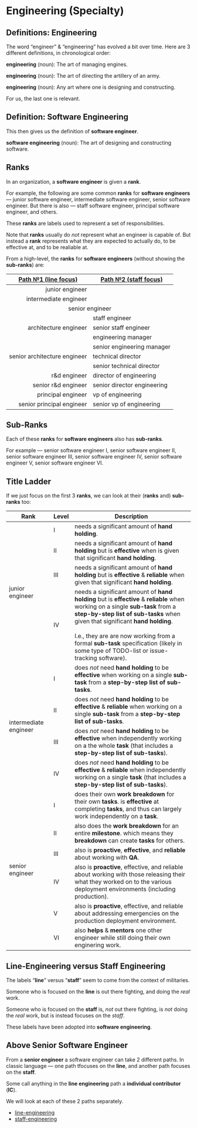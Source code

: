 # Engineering (Specialty)

## Definitions: Engineering

The word “engineer” & “engineering” has evolved a bit over time.
Here are 3 different definitions, in chronological order:

**engineering** (noun): The art of managing engines.

**engineering** (noun): The art of directing the artillery of an army.

**engineering** (noun): Any art where one is designing and constructing.

For us, the last one is relevant.

## Definition: Software Engineering

This then gives us the definition of **software engineer**.

**software engineering** (noun): The art of designing and constructing software.

## Ranks

In an organization, a **software engineer** is given a **rank**.

For example, the following are some common **ranks** for **software engineers** —
junior software engineer,
intermediate software engineer,
senior software engineer.
But there is also —
staff software engineer, principal software engineer, and others.

These **ranks** are labels used to represent a set of responsibilities.

Note that **ranks** usually do _not_ represent what an engineer is capable of.
But instead a **rank** represents what they are expected to actually do, to be effective at, and to be realiable at.

From a high-level, the **ranks** for **software engineers** (without showing the **sub-ranks**) are:

<table>
	<thead>
		<tr>
			<th><a href="../line-engineering/README.md">Path №1 (<strong>line</strong> focus)</a></th>
			<th><a href="../staff-engineering/README.md">Path №2 (<strong>staff</strong> focus)</a></th>
		</tr>
	</thead>
	<tbody>
		<tr>
			<td align="right">junior engineer</td>
			<td></td>
		</tr>
		<tr>
			<td align="right">intermediate engineer</td>
			<td></td>
		</tr>
		<tr>
			<td colspan="2" align="center">senior engineer</td>
		</tr>
		<tr>
			<td rowspan="3" align="right">architecture engineer</td>
			<td>staff engineer</td>
		</tr>
		<tr>
			<td>senior staff engineer</td>
		</tr>
		<tr>
			<td>engineering manager</td>
		</tr>
		<tr>
			<td rowspan="3" align="right">senior architecture engineer</td>
			<td>senior engineering manager</td>
		</tr>
		<tr>
			<td>technical director</td>
		</tr>
		<tr>
			<td>senior technical director</td>
		</tr>
		<tr>
			<td align="right">r&d engineer</td>
			<td>director of engineering</td>
		</tr>
		<tr>
			<td align="right">senior r&d engineer</td>
			<td>senior director engineering</td>
		</tr>
		<tr>
			<td align="right">principal engineer</td>
			<td>vp of engineering</td>
		</tr>
		<tr>
			<td align="right">senior principal engineer</td>
			<td>senior vp of engineering</td>
		</tr>
	</tbody>
</table>

## Sub-Ranks

Each of these **ranks** for **software engineers** also has **sub-ranks**.

For example —
senior software engineer Ⅰ,
senior software engineer Ⅱ,
senior software engineer Ⅲ,
senior software engineer Ⅳ,
senior software engineer Ⅴ,
senior software engineer Ⅵ.


## Title Ladder


If we just focus on the first 3 **ranks**, we can look at their (**ranks** and) **sub-ranks** too:

<table>
	<thead>
		<tr>
			<th>Rank</th>
			<th>Level</th>
			<th>Description</th>
		</td>
	</thead>
	<tbody>
		<tr>
			<td rowspan="4">junior engineer</td>
			<td>Ⅰ</td>
			<td>needs a significant amount of <strong>hand holding</strong>.</td>
		</tr>
		<tr>
			<td>Ⅱ</td>
			<td>needs a significant amount of <strong>hand holding</strong> but is <strong>effective</strong> when is given that significant <strong>hand holding</strong>.</td>
		</tr>
		<tr>
			<td>Ⅲ</td>
			<td>needs a significant amount of <strong>hand holding</strong> but is <strong>effective</strong> & <strong>reliable</strong> when given that significant <strong>hand holding</strong>.</td>
		</tr>
		<tr>
			<td>Ⅳ</td>
			<td>
				needs a significant amount of <strong>hand holding</strong> but is <strong>effective</strong> & <strong>reliable</strong> when working on a single <strong>sub-task</strong> from a <strong>step-by-step list of sub-tasks</strong> when given that significant <strong>hand holding</strong>.
				<br /><br />
				I.e., they are are now working from a formal <strong>sub-task</strong> specification (likely in some type of TODO-list or issue-tracking software).
			</td>
		</tr>
		<tr>
			<td rowspan="4">intermediate engineer</td>
			<td>Ⅰ</td>
			<td>does <em>not</em> need <strong>hand holding</strong> to be <strong>effective</strong> when working on a single <strong>sub-task</strong> from a <strong>step-by-step list of sub-tasks</strong>.</td>
		</tr>
		<tr>
			<td>Ⅱ</td>
			<td>does <em>not</em> need <strong>hand holding</strong> to be <strong>effective</strong> & <strong>reliable</strong> when working on a single <strong>sub-task</strong> from a <strong>step-by-step list of sub-tasks</strong>.</td>
		</tr>
		<tr>
			<td>Ⅲ</td>
			<td>does <em>not</em> need <strong>hand holding</strong> to be <strong>effective</strong> when independently working on a the whole <strong>task</strong> (that includes a <strong>step-by-step list of sub-tasks</strong>).</td>
		</tr>
		<tr>
			<td>Ⅳ</td>
			<td>does <em>not</em> need <strong>hand holding</strong> to be <strong>effective</strong> & <strong>reliable</strong> when independently working on a single <strong>task</strong> (that includes a <strong>step-by-step list of sub-tasks</strong>).</td>
		</tr>
		<tr>
			<td rowspan="6">senior engineer</td>
			<td>Ⅰ</td>
			<td>does their own <strong>work breakdown</strong> for their own <strong>tasks</strong>. is <strong>effective</strong> at completing <strong>tasks</strong>, and thus can largely work independently on a <strong>task</strong>.</td>
		</tr>
		<tr>
			<td>Ⅱ</td>
			<td>also does the <strong>work breakdown</strong> for an entire <strong>milestone</strong>. which means they <strong>breakdown</strong> can create <strong>tasks</strong> for others.</td>
		</tr>
		<tr>
			<td>Ⅲ</td>
			<td>also is <strong>proactive</strong>, <strong>effective</strong>, and <strong>reliable</strong> about working with <strong>QA</strong>.</td>
		</tr>
		<tr>
			<td>Ⅳ</td>
			<td>also is <strong>proactive</strong>, effective, and reliable about working with those releasing their what they worked on to the various deployment environments (including production).</td>
		</tr>
		<tr>
			<td>Ⅴ</td>
			<td>also is <strong>proactive</strong>, effective, and reliable about addressing emergencies on the production deployment environment.</td>
		</tr>
		<tr>
			<td>Ⅵ</td>
			<td>also <strong>helps</strong> & <strong>mentors</strong> one other engineer while still doing their own enginering work.</td>
		</tr>
	</tbody>
</table>

## Line-Engineering versus Staff Engineering

The labels “**line**” versus “**staff**” seem to come from the context of militaries.

Someone who is focused on the **line** is out there fighting, and doing the _real_ work.

Someone who is focused on the **staff** is, _not_ out there fighting, is _not_ doing the _real_ work, but is instead focuses on the _staff_.

These labels have been adopted into **software engineering**.

## Above Senior Software Engineer

From a **senior engineer** a software engineer can take 2 different paths.
In classic language — one path tfocuses on the **line**, and another path focuses on the **staff**.

Some call anything in the **line engineering** path a **individual contributor** (**IC**).

We will look at each of these 2 paths separately.

* [line-engineering](../line-engineering/README.md)
* [staff-engineering](../staff-engineering/README.md)
